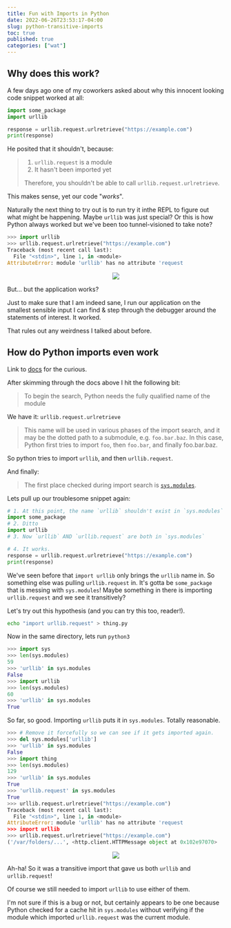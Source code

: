 ```yaml
---
title: Fun with Imports in Python
date: 2022-06-26T23:53:17-04:00
slug: python-transitive-imports
toc: true
published: true
categories: ["wat"]
---
```


## Why does this work?

A few days ago one of my coworkers asked about why this innocent looking code
snippet worked at all:

```python
import some_package
import urllib

response = urllib.request.urlretrieve("https://example.com")
print(response)
```

He posited that it shouldn't, because:

> 1. `urllib.request` is a module
> 2. It hasn't been imported yet
>
> Therefore, you shouldn't be able to call `urllib.request.urlretrieve`.

This makes sense, yet our code "_works_".


Naturally the next thing to try out is to run try it inthe REPL to figure out
what might be happening. Maybe `urllib` was just special? Or this is how Python
always worked but we've been too tunnel-visioned to take note?


```python
>>> import urllib
>>> urllib.request.urlretrieve("https://example.com")
Traceback (most recent call last):
  File "<stdin>", line 1, in <module>
AttributeError: module 'urllib' has no attribute 'request
```

<p align="center"><img src="/images/cat_loading.jpg"></p>

But... but the application works?

Just to make sure that I am indeed sane, I run our application on the smallest
sensible input I can find & step through the debugger around the statements of
interest. It worked.

That rules out any weirdness I talked about before.


## How do Python imports even work

Link to [docs][import-system] for the curious.

After skimming through the docs above I hit the following bit:

> To begin the search, Python needs the fully qualified name of the module

We have it: `urllib.request.urlretrieve`

> This name will be used in various phases of the import search,
    and it may be the dotted path to a submodule, e.g. `foo.bar.baz`.
    In this case, Python first tries to import `foo`, then `foo.bar`,
    and finally foo.bar.baz.


So python tries to import `urllib`, and then `urllib.request`.

And finally:

> The first place checked during import search is [`sys.modules`](https://docs.python.org/3.9/library/sys.html#sys.modules).


Lets pull up our troublesome snippet again:

```python
# 1. At this point, the name `urllib` shouldn't exist in `sys.modules`
import some_package
# 2. Ditto
import urllib
# 3. Now `urllib` AND `urllib.request` are both in `sys.modules`

# 4. It works.
response = urllib.request.urlretrieve("https://example.com")
print(response)
```

We've seen before that `import urllib` only brings the `urllib` name in. So
something else was pulling `urllib.request` in. It's gotta be `some_package`
that is messing with `sys.modules`! Maybe something in there is importing
`urllib.request` and we see it transitively?

Let's try out this hypothesis (and you can try this too, reader!).

```sh
echo "import urllib.request" > thing.py
```

Now in the same directory, lets run `python3`

```python
>>> import sys
>>> len(sys.modules)
59
>>> 'urllib' in sys.modules
False
>>> import urllib
>>> len(sys.modules)
60
>>> 'urllib' in sys.modules
True
```
So far, so good. Importing `urllib` puts it in `sys.modules`. Totally reasonable.


```python
>>> # Remove it forcefully so we can see if it gets imported again.
>>> del sys.modules['urllib']
>>> 'urllib' in sys.modules
False
>>> import thing
>>> len(sys.modules)
129
>>> 'urllib' in sys.modules
True
>>> 'urllib.request' in sys.modules
True
>>> urllib.request.urlretrieve("https://example.com")
Traceback (most recent call last):
  File "<stdin>", line 1, in <module>
AttributeError: module 'urllib' has no attribute 'request
>>> import urllib
>>> urllib.request.urlretrieve("https://example.com")
('/var/folders/...', <http.client.HTTPMessage object at 0x102e97070>
```

<p align="center"><img src="/images/watman.jpg"></p>

Ah-ha! So it was a transitive import that gave us both `urllib` and
`urllib.request`!

Of course we still needed to import `urllib` to use either of them.


I'm not sure if this is a bug or not, but certainly appears to be one because
Python checked for a cache hit in `sys.modules` without verifying if the module
which imported `urllib.request` was the current module.

[import-system]: https://docs.python.org/3.9/reference/import.html#the-import-system
